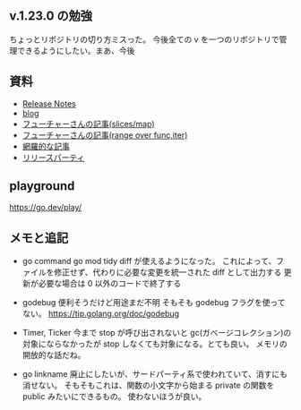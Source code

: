 ## v.1.23.0 の勉強

ちょっとリポジトリの切り方ミスった。
今後全ての v を一つのリポジトリで管理できるようにしたい。まあ、今後

## 資料

- [Release Notes](https://tip.golang.org/doc/go1.23)
- [blog](https://go.dev/blog/go1.23)
- [フューチャーさんの記事(slices/map)](https://future-architect.github.io/articles/20240719a/)
- [フューチャーさんの記事(range over func,iter)](https://future-architect.github.io/articles/20240718a/)
- [網羅的な記事](https://zenn.dev/koya_iwamura/articles/7e7482c7222e37)
- [リリースパーティ](https://www.youtube.com/watch?v=SNdToIxRn20)

## playground

https://go.dev/play/

## メモと追記

- go command
  go mod tidy diff が使えるようになった。
  これによって、ファイルを修正せず、代わりに必要な変更を統一された diff として出力する
  更新が必要な場合は 0 以外のコードで終了する

- godebug
  便利そうだけど用途まだ不明 そもそも godebug フラグを使ってない。
  https://tip.golang.org/doc/godebug

- Timer, Ticker
  今まで stop が呼び出されないと gc(ガベージコレクション)の対象にならなかったが stop しなくても対象になる。とても良い。
  メモリの開放的な話だね。

- go linkname
  廃止にしたいが、サードパーティ系で使われていて、消すにも消せない。
  そもそもこれは、関数の小文字から始まる private の関数を public みたいにできるもの。
  使わないほうが良い。
